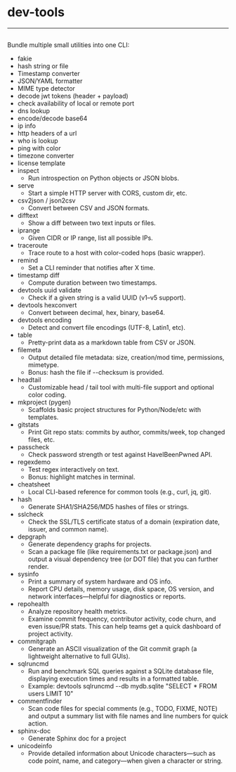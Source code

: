 # dev-tools

---

## 

Bundle multiple small utilities into one CLI:
- fakie
- hash string or file
- Timestamp converter
- JSON/YAML formatter
- MIME type detector
- decode jwt tokens (header + payload)
- check availability of local or remote port
- dns lookup
- encode/decode base64
- ip info
- http headers of a url
- who is lookup
- ping with color
- timezone converter
- license template
- inspect
  - Run introspection on Python objects or JSON blobs.
- serve
  - Start a simple HTTP server with CORS, custom dir, etc.
- csv2json / json2csv
  - Convert between CSV and JSON formats.
- difftext
  - Show a diff between two text inputs or files.
- iprange
  - Given CIDR or IP range, list all possible IPs.
- traceroute
  - Trace route to a host with color-coded hops (basic wrapper).
- remind
  - Set a CLI reminder that notifies after X time.
- timestamp diff
  - Compute duration between two timestamps.
- devtools uuid validate
  - Check if a given string is a valid UUID (v1–v5 support).
- devtools hexconvert
  - Convert between decimal, hex, binary, base64.
- devtools encoding
  - Detect and convert file encodings (UTF-8, Latin1, etc).
- table
  - Pretty-print data as a markdown table from CSV or JSON.
- filemeta
  - Output detailed file metadata: size, creation/mod time, permissions, mimetype.
  - Bonus: hash the file if --checksum is provided.
- headtail
  - Customizable head / tail tool with multi-file support and optional color coding.
- mkproject (pygen)
  - Scaffolds basic project structures for Python/Node/etc with templates.
- gitstats
  - Print Git repo stats: commits by author, commits/week, top changed files, etc.
- passcheck
  - Check password strength or test against HaveIBeenPwned API.
- regexdemo
  - Test regex interactively on text.
  - Bonus: highlight matches in terminal.
- cheatsheet
  - Local CLI-based reference for common tools (e.g., curl, jq, git).
- hash
  - Generate SHA1/SHA256/MD5 hashes of files or strings.
- sslcheck
  - Check the SSL/TLS certificate status of a domain (expiration date, issuer, and common name).
- depgraph
  - Generate dependency graphs for projects.
  - Scan a package file (like requirements.txt or package.json) and output a visual dependency tree (or DOT file) that you can further render.
- sysinfo
  - Print a summary of system hardware and OS info.
  - Report CPU details, memory usage, disk space, OS version, and network interfaces—helpful for diagnostics or reports.
- repohealth
  - Analyze repository health metrics.
  - Examine commit frequency, contributor activity, code churn, and even issue/PR stats. This can help teams get a quick dashboard of project activity.
- commitgraph
  - Generate an ASCII visualization of the Git commit graph (a lightweight alternative to full GUIs).
- sqlruncmd
  - Run and benchmark SQL queries against a SQLite database file, displaying execution times and results in a formatted table.
  - Example: devtools sqlruncmd --db mydb.sqlite "SELECT * FROM users LIMIT 10"
- commentfinder
  - Scan code files for special comments (e.g., TODO, FIXME, NOTE) and output a summary list with file names and line numbers for quick action.
- sphinx-doc
  - Generate Sphinx doc for a project
- unicodeinfo
  - Provide detailed information about Unicode characters—such as code point, name, and category—when given a character or string.






















